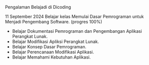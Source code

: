 Pengalaman Belajadi di Dicoding

11 September 2024
Belajar kelas Memulai Dasar Pemrograman untuk Menjadi Pengembang Software. (progres 100%)
* Belajar Dokumentasi Pemrograman dan Pengembangan Aplikasi Perangkat Lunak.
* Belajar Modifikasi Apliksi Perangkat Lunak.
* Belajar Konsep Dasar Pemrograman.
* Belajar Perencanaan Modifikasi Aplikasi.
* Belajar Memahami Kebutuhan Aplikasi.
